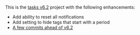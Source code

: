 This is the [tasks v6.2](https://github.com/tasks/tasks/releases/tag/6.2) project with the following enhancements:

* Add ability to reset all notifications
* Add setting to hide tags that start with a period
* [A few commits ahead of v6.2](https://github.com/tasks/tasks/compare/6.2...3880639f93126e2e822411fdaabb57a4400cf619)
